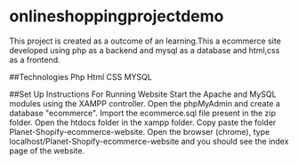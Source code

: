 # onlineshoppingprojectdemo
This project is created as a outcome of an learning.This a ecommerce site developed using php as a backend and mysql as a database and html,css as a frontend.

##Technologies
  Php
  Html
  CSS
  MYSQL

##Set Up Instructions For Running Website
  Start the Apache and MySQL modules using the XAMPP controller.
  Open the phpMyAdmin and create a database "ecommerce".
  Import the ecommerce.sql file present in the zip folder.
  Open the htdocs folder in the xampp folder. Copy paste the folder Planet-Shopify-ecommerce-website.
  Open the browser (chrome), type localhost/Planet-Shopify-ecommerce-website and you should see the index page of the website.
